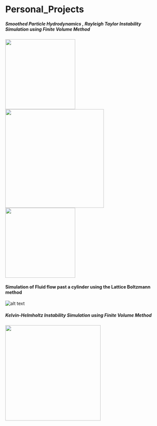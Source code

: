# Personal_Projects
##### Smoothed Particle Hydrodynamics , Rayleigh Taylor Instability Simulation using Finite Volume Method                           
<p float="left">
  <img src="https://miro.medium.com/max/320/1*d0RAp8KRyWMwc8A33SS0yw.gif" width="220" />
  <img src="https://github.com/piyuSH1501/Personal_Projects/blob/main/TLI.gif" width="310" /> 
  <img src="https://miro.medium.com/max/300/1*zPAyZlHYo6EKTVInWArozQ.gif" width="220" />
</p>

#### Simulation of Fluid flow past a cylinder using the Lattice Boltzmann method
![alt text](https://miro.medium.com/max/600/1*wqcb10sKNKP_B_ihsfS8Tw.gif)

##### Kelvin-Helmholtz Instability Simulation using Finite Volume Method
<p float="center">
  <img src="https://miro.medium.com/max/600/1*uBfucTc3EbDSJZsDwPIVNA.gif" width="300" />
</p>

